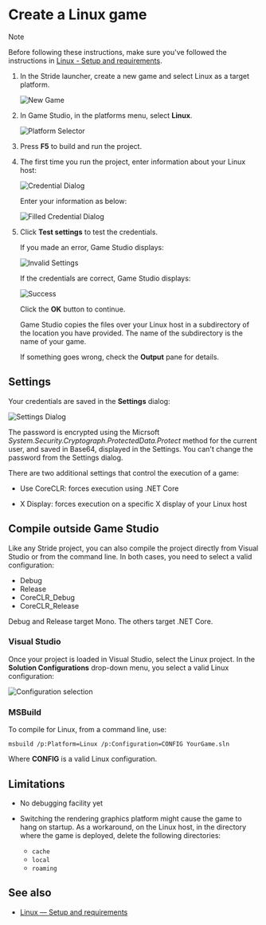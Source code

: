 # Create a Linux game

> [!Note]
> Before following these instructions, make sure you've followed the instructions in [Linux - Setup and requirements](setup-and-requirements.md).

1. In the Stride launcher, create a new game and select Linux as a target platform.

   ![New Game](media/platform_choice.png)

2. In Game Studio, in the platforms menu, select **Linux**.

   ![Platform Selector](media/platform_selector.png)

3. Press **F5** to build and run the project.

4. The first time you run the project, enter information about your Linux host:

   ![Credential Dialog](media/default_credential_dialog.png)

   Enter your information as below:

   ![Filled Credential Dialog](media/filled_credential_dialog.png)

5. Click **Test settings** to test the credentials.

   If you made an error, Game Studio displays:

   ![Invalid Settings](media/unreachable_host.png)

   If the credentials are correct, Game Studio displays:

   ![Success](media/successful_login.png)

   Click the **OK** button to continue.

   Game Studio copies the files over your Linux host in a subdirectory of the location you have provided. The name of the subdirectory is the name of your game.

   If something goes wrong, check the **Output** pane for details.

## Settings

Your credentials are saved in the **Settings** dialog:

![Settings Dialog](media/remote_settings.png)

The password is encrypted using the Micrsoft *System.Security.Cryptograph.ProtectedData.Protect* method for the current user, and saved in Base64, displayed in the Settings. You can't change the password from the Settings dialog.

There are two additional settings that control the execution of a game:

* Use CoreCLR: forces execution using .NET Core

* X Display: forces execution on a specific X display of your Linux host

## Compile outside Game Studio

Like any Stride project, you can also compile the project directly from Visual Studio or from the command line. In both cases, you need to select a valid configuration:

* Debug
* Release
* CoreCLR_Debug
* CoreCLR_Release

Debug and Release target Mono. The others target .NET Core.

### Visual Studio

Once your project is loaded in Visual Studio, select the Linux project. In the **Solution Configurations** drop-down menu, you select a valid Linux configuration:

![Configuration selection](media/vs_configuration_selection.png)

### MSBuild

To compile for Linux, from a command line, use:

```
msbuild /p:Platform=Linux /p:Configuration=CONFIG YourGame.sln
```

Where **CONFIG** is a valid Linux configuration.

## Limitations

* No debugging facility yet

* Switching the rendering graphics platform might cause the game to hang on startup. As a workaround, on the Linux host, in the directory where the game is deployed, delete the following directories:

   * `cache`
   * `local`
   * `roaming`

## See also

* [Linux — Setup and requirements](setup-and-requirements.md)